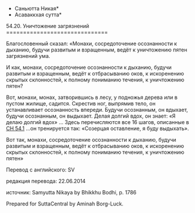 * Саньютта Никая*
* Асаваккхая сутта*

54\.20\. Уничтожение загрязнений
\=\=\=\=\=\=\=\=\=\=\=\=\=\=\=\=\=\=\=\=\=\=\=\=\=\=\=\=\=\=

Благословенный сказал: «Монахи, сосредоточение осознанности к дыханию, будучи развитым и взращенным, ведёт к уничтожению пятен загрязнений ума\.

И как, монахи, сосредоточение осознанности к дыханию, будучи развитым и взращенным, ведёт к отбрасыванию оков, к искоренению скрытых склонностей, к полному пониманию течения, к уничтожению пятен?

Вот, монахи, монах, затворившись в лесу, у подножья дерева или в пустом жилище, садится\. Скрестив ног, выпрямив тело, он устанавливает осознанность впереди\. Будучи осознанным, он вдыхает, будучи осознанным, он выдыхает\. Делая долгий вдох, он знает: «Я делаю долгий вдох» … Здесь перечисляются все 16 шагов, описанные в [СН 54\.1](/sn54\.1/ru/sv) …он тренируется так: «Созерцая оставление, я буду выдыхать»\.

Вот так, монахи, сосредоточение осознанности к дыханию, будучи развитым и взращенным, ведёт к отбрасыванию оков, к искоренению скрытых склонностей, к полному пониманию течения, к уничтожению пятен»

Перевод с английского: SV

редакция перевода: 22\.06\.2014

источник: Samyutta Nikaya by Bhikkhu Bodhi, p\. 1786

Prepared for SuttaCentral by Aminah Borg\-Luck\.